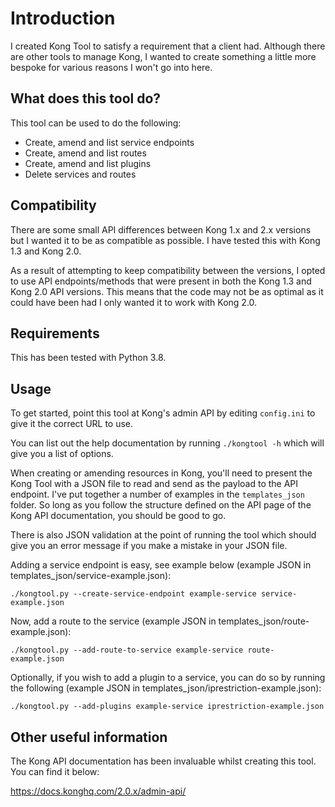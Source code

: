 # Introduction
I created Kong Tool to satisfy a requirement that a client had. Although there are other tools to manage Kong, I wanted to create something a little more bespoke for various reasons I won't go into here.

## What does this tool do?
This tool can be used to do the following:
- Create, amend and list service endpoints
- Create, amend and list routes
- Create, amend and list plugins
- Delete services and routes

## Compatibility
There are some small API differences between Kong 1.x and 2.x versions but I wanted it to be as compatible as possible. I have tested this with Kong 1.3 and Kong 2.0.

As a result of attempting to keep compatibility between the versions, I opted to use API endpoints/methods that were present in both the Kong 1.3 and Kong 2.0 API versions. This means that the code may not be as optimal as it could have been had I only wanted it to work with Kong 2.0.

## Requirements

This has been tested with Python 3.8.

## Usage
To get started, point this tool at Kong's admin API by editing `config.ini` to give it the correct URL to use.

You can list out the help documentation by running `./kongtool -h` which will give you a list of options.

When creating or amending resources in Kong, you'll need to present the Kong Tool with a JSON file to read and send as the payload to the API endpoint. I've put together a number of examples in the `templates_json` folder. So long as you follow the structure defined on the API page of the Kong API documentation, you should be good to go.

There is also JSON validation at the point of running the tool which should give you an error message if you make a mistake in your JSON file.

Adding a service endpoint is easy, see example below (example JSON in templates_json/service-example.json):

`./kongtool.py --create-service-endpoint example-service service-example.json`

Now, add a route to the service (example JSON in templates_json/route-example.json):

`./kongtool.py --add-route-to-service example-service route-example.json`

Optionally, if you wish to add a plugin to a service, you can do so by running the following (example JSON in templates_json/iprestriction-example.json):

`./kongtool.py --add-plugins example-service iprestriction-example.json`

## Other useful information
The Kong API documentation has been invaluable whilst creating this tool. You can find it below:

https://docs.konghq.com/2.0.x/admin-api/